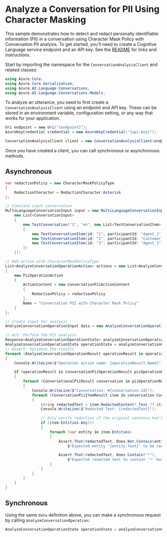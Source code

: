 # Analyze a Conversation for PII Using Character Masking

This sample demonstrates how to detect and redact personally identifiable information (PII) in a conversation using Character Mask Policy with Conversation PII analysis. To get started, you'll need to create a Cognitive Language service endpoint and an API key. See the [README](https://github.com/Azure/azure-sdk-for-net/blob/main/sdk/cognitivelanguage/Azure.AI.Language.Conversations/README.md) for links and instructions.

Start by importing the namespace for the `ConversationAnalysisClient` and related classes:

```C# Snippet:ConversationAnalysisClient_Namespaces
using Azure.Core;
using Azure.Core.Serialization;
using Azure.AI.Language.Conversations;
using Azure.AI.Language.Conversations.Models;
```

To analyze an utterance, you need to first create a `ConversationAnalysisClient` using an endpoint and API key. These can be stored in an environment variable, configuration setting, or any way that works for your application.

```C# Snippet:ConversationAnalysisClient_Create
Uri endpoint = new Uri("{endpoint}");
AzureKeyCredential credential = new AzureKeyCredential("{api-key}");

ConversationAnalysisClient client = new ConversationAnalysisClient(endpoint, credential);
```

Once you have created a client, you can call synchronous or asynchronous methods.

## Asynchronous

```C# Snippet:AnalyzeConversation_ConversationPiiWithCharacterMaskPolicy
var redactionPolicy = new CharacterMaskPolicyType
{
    RedactionCharacter = RedactionCharacter.Asterisk
};

// Simulate input conversation
MultiLanguageConversationInput input = new MultiLanguageConversationInput(
    new List<ConversationInput>
    {
        new TextConversation("1", "en", new List<TextConversationItem>
        {
            new TextConversationItem(id: "1", participantId: "Agent_1", text: "Can you provide your name?"),
            new TextConversationItem(id: "2", participantId: "Customer_1", text: "Hi, my name is John Doe."),
            new TextConversationItem(id: "3", participantId: "Agent_1", text: "Thank you John, that has been updated in our system.")
        })
    });

// Add action with CharacterMaskPolicyType
List<AnalyzeConversationOperationAction> actions = new List<AnalyzeConversationOperationAction>
{
    new PiiOperationAction
    {
        ActionContent = new ConversationPiiActionContent
        {
            RedactionPolicy = redactionPolicy
        },
        Name = "Conversation PII with Character Mask Policy"
    }
};

// Create input for analysis
AnalyzeConversationOperationInput data = new AnalyzeConversationOperationInput(input, actions);

// Act: Perform the PII analysis
Response<AnalyzeConversationOperationState> analyzeConversationOperation = await client.AnalyzeConversationsAsync(data);
AnalyzeConversationOperationState operationState = analyzeConversationOperation.Value;
// Assert: Validate the results
foreach (AnalyzeConversationOperationResult operationResult in operationState.Actions.Items)
{
    Console.WriteLine($"Operation action name: {operationResult.Name}");

    if (operationResult is ConversationPiiOperationResult piiOperationResult)
    {
        foreach (ConversationalPiiResult conversation in piiOperationResult.Results.Conversations)
        {
            Console.WriteLine($"Conversation: #{conversation.Id}");
            foreach (ConversationPiiItemResult item in conversation.ConversationItems)
            {
                string redactedText = item.RedactedContent?.Text ?? string.Empty;
                Console.WriteLine($"Redacted Text: {redactedText}");

                // Only verify redaction if the original sentence had PII
                if (item.Entities.Any())
                {
                    foreach (var entity in item.Entities)
                    {
                        Assert.That(redactedText, Does.Not.Contain(entity.Text),
                            $"Expected entity '{entity.Text}' to be redacted but found in: {redactedText}");

                        Assert.That(redactedText, Does.Contain("*"),
                            $"Expected redacted text to contain '*' but got: {redactedText}");
                    }
                }
            }
        }
    }
}
```

## Synchronous

Using the same `data` definition above, you can make a synchronous request by calling `AnalyzeConversationOperation`:

```C# Snippet:AnalyzeConversation_ConversationPiiWithCharacterMaskPolicySync
AnalyzeConversationOperationState operationState = analyzeConversationOperation.Value;
```

